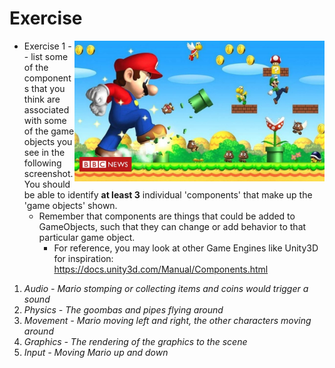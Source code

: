 # Exercise

<img align="right" width="400px" src="./media/mario.jpg">

- Exercise 1 -- list some of the components that you think are associated with some of the game objects you see in the following screenshot. You should be able to identify **at least 3** individual 'components' that make up the 'game objects' shown.
  - Remember that components are things that could be added to GameObjects, such that they can change or add behavior to that particular game object.
    -  For reference, you may look at other Game Engines like Unity3D for inspiration: https://docs.unity3d.com/Manual/Components.html



1. *Audio - Mario stomping or collecting items and coins would trigger a sound*
2. *Physics - The goombas and pipes flying around*
3. *Movement - Mario moving left and right, the other characters moving around*
4. *Graphics - The rendering of the graphics to the scene*
5. *Input - Moving Mario up and down*
